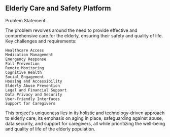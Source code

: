 Elderly Care and Safety Platform
---------------------------------
Problem Statement:

The problem revolves around the need to provide effective and comprehensive care for the elderly, ensuring their safety and quality of life.
Key challenges and requirements:

    Healthcare Access
    Medication Management
    Emergency Response
    Fall Prevention
    Remote Monitoring
    Cognitive Health
    Social Engagement
    Housing and Accessibility
    Elderly Abuse Prevention
    Legal and Financial Support
    Data Privacy and Security
    User-Friendly Interfaces
    Support for Caregivers

This project's uniqueness lies in its holistic and technology-driven approach to elderly care, its emphasis on aging in place, safeguarding against abuse, data security, and support for caregivers, all while prioritizing the well-being and quality of life of the elderly population.
